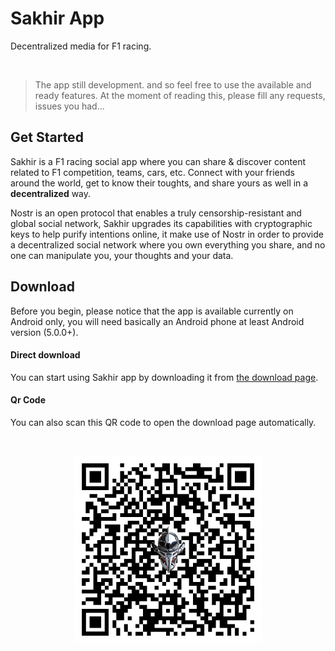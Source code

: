 ﻿# Sakhir App

Decentralized media for F1 racing.

<p align="center">
<img srs="./assets/icon_rounded.png" width="200" />
</p>

> The app still development. and so feel free to use the available and ready features. At the moment of reading this, please fill any requests, issues you had...

## Get Started

Sakhir is a F1 racing social app where you can share & discover content related to F1 competition, teams, cars, etc. Connect with your friends around the world, get to know their toughts, and share yours as well in a <b>decentralized</b> way.

Nostr is an open protocol that enables a truly censorship-resistant and global social network, Sakhir upgrades its capabilities with cryptographic keys to help purify intentions online, it make use of Nostr in order to provide a decentralized social network where you own everything you share, and no one can manipulate you, your thoughts and your data.

## Download

Before you begin, please notice that the app is available currently on Android only, you will need basically an Android phone at least Android version (5.0.0+).

#### Direct download
You can start using Sakhir app by downloading it from [the download page](https://github.com/Sakhir-Projects/sakhir-app/releases/tag/v1).


#### Qr Code

You can also scan this QR code to open the download page automatically.

<br>

<p align="center">
<img src="./assets/qr-code.png" width="300" />
</p>
